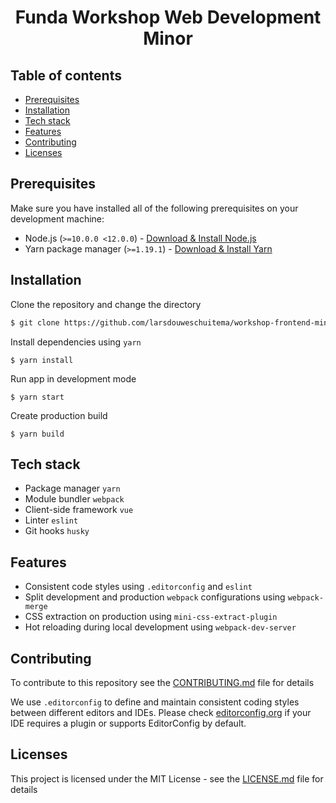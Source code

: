 <div align="center">
  <h1>Funda Workshop Web Development Minor</h1>
</div>

## Table of contents

- [Prerequisites](#prerequisites)
- [Installation](#installation)
- [Tech stack](#tech-stack)
- [Features](#features)
- [Contributing](#contributing)
- [Licenses](#licenses)

## Prerequisites

Make sure you have installed all of the following prerequisites on your development machine:

- Node.js (`>=10.0.0 <12.0.0`) - [Download & Install Node.js](https://nodejs.org/en/download/)
- Yarn package manager (`>=1.19.1`) - [Download & Install Yarn](https://yarnpkg.com/en/docs/install#mac-stable)

## Installation

Clone the repository and change the directory

```bash
$ git clone https://github.com/larsdouweschuitema/workshop-frontend-minor.git && cd workshop-frontend-minor
```

Install dependencies using `yarn`
```
$ yarn install
```

Run app in development mode

```
$ yarn start
```

Create production build

```
$ yarn build
```

## Tech stack

- Package manager `yarn`
- Module bundler `webpack`
- Client-side framework `vue`
- Linter `eslint`
- Git hooks `husky`

## Features

- Consistent code styles using `.editorconfig` and `eslint`
- Split development and production `webpack` configurations using `webpack-merge`
- CSS extraction on production using `mini-css-extract-plugin`
- Hot reloading during local development using `webpack-dev-server`

## Contributing

To contribute to this repository see the [CONTRIBUTING.md](CONTRIBUTING.md) file for details

We use `.editorconfig` to define and maintain consistent coding styles between different editors and IDEs.
Please check [editorconfig.org](https://www.editorconfig.org) if your IDE requires a plugin or supports EditorConfig by default.

## Licenses

This project is licensed under the MIT License - see the [LICENSE.md](LICENSE.md) file for details
